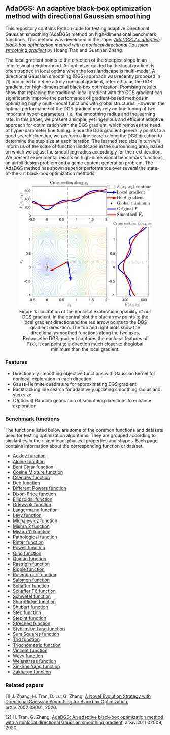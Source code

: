 ## AdaDGS: An adaptive black-box optimization method with directional Gaussian smoothing 
This repository contains Python code for testing adaptive Directional Gaussian smoothing (AdaDGS) method on high-dimensional benchmark functions. This method was  developed in the paper [*AdaDGS: An adaptive black-box optimization method with a nonlocal directional Gaussian smoothing gradient*](https://arxiv.org/abs/2011.02009) by Hoang Tran and Guannan Zhang. 

The local gradient points to the direction of the steepest slope in an infinitesimal neighborhood. An optimizer guided by the local gradient is often trapped in local optima when the loss landscape is multi-modal. A directional Gaussian smoothing (DGS) approach was recently proposed in [1] and used to define a truly nonlocal gradient, referred to as the DGS gradient, for high-dimensional black-box optimization. Promising results show that replacing the traditional local gradient with the DGS gradient can significantly improve the performance of gradient-based methods in optimizing highly multi-modal functions with global structures. However, the optimal performance of the DGS gradient may rely on fine tuning of two important hyper-parameters, i.e., the smoothing radius and the learning rate. In this paper, we present a simple, yet ingenious and efficient adaptive approach for optimization with the DGS gradient, which removes the need of hyper-parameter fine tuning. Since the DGS gradient generally points to a good search direction, we perform a line search along the DGS direction to determine the step size at each iteration. The learned step size in turn will inform us of the scale of function landscape in the surrounding area, based on which we adjust the smoothing radius accordingly for the next iteration. We present experimental results on high-dimensional benchmark functions, an airfoil design problem and a game content generation problem. The AdaDGS method has shown superior performance over several the state-of-the-art black-box optimization methods.

<div align="center"> 
<figure class="image">
  <img src="Benchmark Functions/image/DGS_illustration.png" alt="DGS_gradient illustration" height="400"> 
  
  <figcaption> Figure 1: Illustration of the nonlocal explorationcapability of our DGS gradient. In the central plot,the blue arrow points to the local gradient directionand the red arrow points to the DGS gradient direc-tion. The top and right plots show the directionallysmoothed functions along the two axes. Becausethe DGS gradient captures the nonlocal features of F(x), it can point to a direction much closer to theglobal minimum than the local gradient.</figcaption>
</figure>
</div>

### Features
- Directionally smoothing objective functions with Gaussian kernel for nonlocal exploration in each direction  
- Gauss-Hermite quadrature for approximating DGS gradient
- Backtracking line search for adaptively updating smoothing radius and step size 
- (Optional) Random generation of smoothing directions to enhance exploration 

### Benchmark functions 

The functions listed below are some of the common functions and datasets used for testing optimization algorithms. They are grouped according to similarities in their significant physical properties and shapes. Each page contains information about the corresponding function or dataset. 

- [Ackley function](https://github.com/HoangATran/Directional-Gaussian-smoothing/blob/main/Benchmark%20Functions/Ackley.md)
- [Alpine function](https://github.com/HoangATran/Directional-Gaussian-smoothing/blob/main/Benchmark%20Functions/Alpine.md)
- [Bent Cigar function](https://github.com/HoangATran/Directional-Gaussian-smoothing/blob/main/Benchmark%20Functions/BentCigar.md)
- [Cosine Mixture function](https://github.com/HoangATran/Directional-Gaussian-smoothing/blob/main/Benchmark%20Functions/CosineMixture.md)
- [Csendes function](https://github.com/HoangATran/Directional-Gaussian-smoothing/blob/main/Benchmark%20Functions/Csendes.md)
- [Deb function](https://github.com/HoangATran/Directional-Gaussian-smoothing/blob/main/Benchmark%20Functions/Deb.md)
- [Different Powers function](https://github.com/HoangATran/Directional-Gaussian-smoothing/blob/main/Benchmark%20Functions/DifferentPowers.md)
- [Dixon-Price function](https://github.com/HoangATran/Directional-Gaussian-smoothing/blob/main/Benchmark%20Functions/DixonPrice.md)
- [Ellipsoidal function](https://github.com/HoangATran/Directional-Gaussian-smoothing/blob/main/Benchmark%20Functions/Ellipsoidal.md)
- [Griewank function](https://github.com/HoangATran/Directional-Gaussian-smoothing/blob/main/Benchmark%20Functions/Griewank.md)
- [Langermann function](https://github.com/HoangATran/Directional-Gaussian-smoothing/blob/main/Benchmark%20Functions/Langermann.md)
- [Levy function](https://github.com/HoangATran/Directional-Gaussian-smoothing/blob/main/Benchmark%20Functions/Levy.md)
- [Michalewicz function](https://github.com/HoangATran/Directional-Gaussian-smoothing/blob/main/Benchmark%20Functions/Michalewicz.md)
- [Mishra 2 function](https://github.com/HoangATran/Directional-Gaussian-smoothing/blob/main/Benchmark%20Functions/Mishra2.md)
- [Mishra 11 function](https://github.com/HoangATran/Directional-Gaussian-smoothing/blob/main/Benchmark%20Functions/Mishra11.md)
- [Pathological function](https://github.com/HoangATran/Directional-Gaussian-smoothing/blob/main/Benchmark%20Functions/Pathological.md)
- [Pinter function](https://github.com/HoangATran/Directional-Gaussian-smoothing/blob/main/Benchmark%20Functions/Pinter.md)
- [Powell function](https://github.com/HoangATran/Directional-Gaussian-smoothing/blob/main/Benchmark%20Functions/Powell.md)
- [Qing function](https://github.com/HoangATran/Directional-Gaussian-smoothing/blob/main/Benchmark%20Functions/Qing.md)
- [Quintic function](https://github.com/HoangATran/Directional-Gaussian-smoothing/blob/main/Benchmark%20Functions/Quintic.md)
- [Rastrigin function](https://github.com/HoangATran/Directional-Gaussian-smoothing/blob/main/Benchmark%20Functions/Rastrigin.md)
- [Ripple function](https://github.com/HoangATran/Directional-Gaussian-smoothing/blob/main/Benchmark%20Functions/Ripple.md)
- [Rosenbrock function](https://github.com/HoangATran/Directional-Gaussian-smoothing/blob/main/Benchmark%20Functions/Rosenbrock.md)
- [Salomon function](https://github.com/HoangATran/Directional-Gaussian-smoothing/blob/main/Benchmark%20Functions/Salomon.md)
- [Schaffer function](https://github.com/HoangATran/Directional-Gaussian-smoothing/blob/main/Benchmark%20Functions/Schaffer.md)
- [Schaffer F6 function](https://github.com/HoangATran/Directional-Gaussian-smoothing/blob/main/Benchmark%20Functions/SchafferF6.md)
- [Schwefel function](https://github.com/HoangATran/Directional-Gaussian-smoothing/blob/main/Benchmark%20Functions/Schwefel.md)
- [SharpRidge function](https://github.com/HoangATran/Directional-Gaussian-smoothing/blob/main/Benchmark%20Functions/SharpRidge.md)
- [Shubert function](https://github.com/HoangATran/Directional-Gaussian-smoothing/blob/main/Benchmark%20Functions/Shubert.md)
- [Step function](https://github.com/HoangATran/Directional-Gaussian-smoothing/blob/main/Benchmark%20Functions/Step.md)
- [Stepint function](https://github.com/HoangATran/Directional-Gaussian-smoothing/blob/main/Benchmark%20Functions/Stepint.md)
- [Streched function](https://github.com/HoangATran/Directional-Gaussian-smoothing/blob/main/Benchmark%20Functions/Streched.md)
- [Styblinsky-Tang function](https://github.com/HoangATran/Directional-Gaussian-smoothing/blob/main/Benchmark%20Functions/Styblinsky-Tang.md)
- [Sum Squares function](https://github.com/HoangATran/Directional-Gaussian-smoothing/blob/main/Benchmark%20Functions/SumSquares.md)
- [Trid function](https://github.com/HoangATran/Directional-Gaussian-smoothing/blob/main/Benchmark%20Functions/Trid.md)
- [Trigonometric function](https://github.com/HoangATran/Directional-Gaussian-smoothing/blob/main/Benchmark%20Functions/Trigonometric.md)
- [Vincent function](https://github.com/HoangATran/Directional-Gaussian-smoothing/blob/main/Benchmark%20Functions/Vincent.md)
- [Wavy function](https://github.com/HoangATran/Directional-Gaussian-smoothing/blob/main/Benchmark%20Functions/Wavy.md)
- [Weierstrass function](https://github.com/HoangATran/Directional-Gaussian-smoothing/blob/main/Benchmark%20Functions/Weierstrass.md)
- [Xin-She Yang function](https://github.com/HoangATran/Directional-Gaussian-smoothing/blob/main/Benchmark%20Functions/XinSheYang.md)
- [Zakharov function](https://github.com/HoangATran/Directional-Gaussian-smoothing/blob/main/Benchmark%20Functions/Zakharov.md)

### Related papers 

[1] J. Zhang, H. Tran, D. Lu, G. Zhang, [A Novel Evolution Strategy with Directional Gaussian Smoothing for Blackbox Optimization](https://arxiv.org/pdf/2002.03001.pdf), arXiv:2002.03001, 2020. 

[2] H. Tran, G. Zhang, [AdaDGS: An adaptive black-box optimization method with a nonlocal directional Gaussian smoothing gradient](https://arxiv.org/abs/2011.02009), arXiv:2011.02009, 2020.
